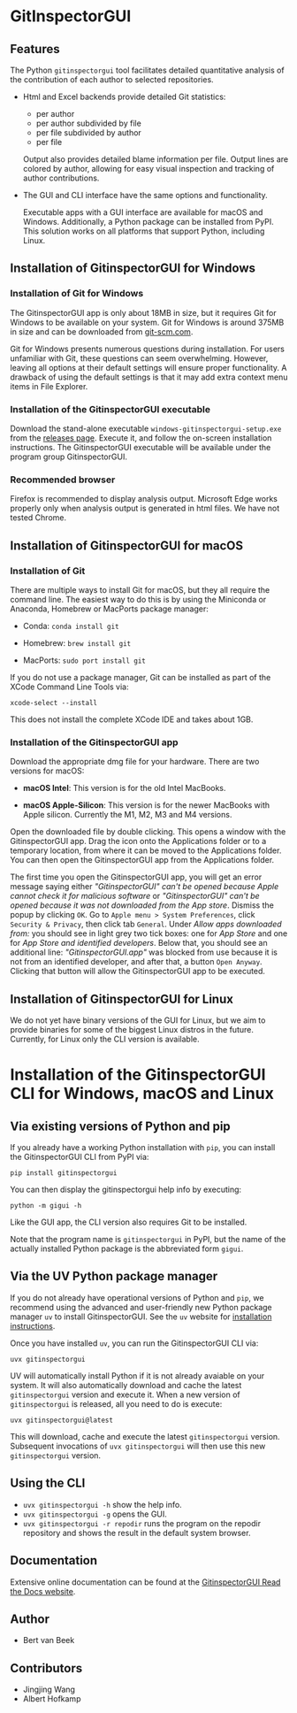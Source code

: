 # GitInspectorGUI

## Features

The Python `gitinspectorgui` tool facilitates detailed quantitative analysis
of the contribution of each author to selected repositories.

-   Html and Excel backends provide detailed Git statistics:

    -   per author
    -   per author subdivided by file
    -   per file subdivided by author
    -   per file

    Output also provides detailed blame information per file. Output lines are
    colored by author, allowing for easy visual inspection and tracking of
    author contributions.

-   The GUI and CLI interface have the same options and functionality.

    Executable apps with a GUI interface are available for macOS and Windows.
    Additionally, a Python package can be installed from PyPI. This solution
    works on all platforms that support Python, including Linux.

## Installation of GitinspectorGUI for Windows

### Installation of Git for Windows

The GitinspectorGUI app is only about 18MB in size, but it requires Git for
Windows to be available on your system. Git for Windows is around 375MB in
size and can be downloaded from
[git-scm.com](https://git-scm.com/downloads/win).

Git for Windows presents numerous questions during installation. For users
unfamiliar with Git, these questions can seem overwhelming. However, leaving
all options at their default settings will ensure proper functionality. A
drawback of using the default settings is that it may add extra context menu
items in File Explorer.

### Installation of the GitinspectorGUI executable

Download the stand-alone executable `windows-gitinspectorgui-setup.exe` from the
[releases page](https://github.com/davbeek/gitinspectorgui/releases). Execute
it, and follow the on-screen installation instructions. The GitinspectorGUI
executable will be available under the program group GitinspectorGUI.

### Recommended browser

Firefox is recommended to display analysis output. Microsoft Edge works properly
only when analysis output is generated in html files. We have not tested Chrome.

## Installation of GitinspectorGUI for macOS

### Installation of Git

There are multiple ways to install Git for macOS, but they all require the
command line. The easiest way to do this is by using the Miniconda or Anaconda,
Homebrew or MacPorts package manager:

-   Conda:
    `conda install git`

-   Homebrew:
    `brew install git`

-   MacPorts:
    `sudo port install git`

If you do not use a package manager, Git can be installed as part of the XCode
Command Line Tools via:

`xcode-select --install`

This does not install the complete XCode IDE and takes about 1GB.

### Installation of the GitinspectorGUI app

Download the appropriate dmg file for your hardware. There are two versions for
macOS:

-   **macOS Intel**: This version is for the old Intel MacBooks.

-   **macOS Apple-Silicon**: This version is for the newer MacBooks with Apple
    silicon. Currently the M1, M2, M3 and M4 versions.

Open the downloaded file by double clicking. This opens a window with the
GitinspectorGUI app. Drag the icon onto the Applications folder or to a
temporary location, from where it can be moved to the Applications folder. You
can then open the GitinspectorGUI app from the Applications folder.

The first time you open the GitinspectorGUI app, you will get an error message
saying either _"GitinspectorGUI" can't be opened because Apple cannot check it
for malicious software_ or _"GitinspectorGUI" can't be opened because it was not
downloaded from the App store_. Dismiss the popup by clicking `OK`. Go to `Apple
menu > System Preferences`, click `Security & Privacy`, then click tab
`General`. Under _Allow apps downloaded from:_ you should see in light grey two
tick boxes: one for _App Store_ and one for _App Store and identified
developers_. Below that, you should see an additional line:
_"GitinspectorGUI.app"_ was blocked from use because it is not from an
identified developer, and after that, a button `Open Anyway`. Clicking that
button will allow the GitinspectorGUI app to be executed.

## Installation of GitinspectorGUI for Linux

We do not yet have binary versions of the GUI for Linux, but we aim to provide
binaries for some of the biggest Linux distros in the future. Currently, for
Linux only the CLI version is available.

# Installation of the GitinspectorGUI CLI for Windows, macOS and Linux

## Via existing versions of Python and pip

If you already have a working Python installation with `pip`, you can install
the GitinspectorGUI CLI from PyPI via:

`pip install gitinspectorgui`

You can then display the gitinspectorgui help info by executing:

`python -m gigui -h`

Like the GUI app, the CLI version also requires Git to be installed.

Note that the program name is `gitinspectorgui` in PyPI, but the name of the
actually installed Python package is the abbreviated form `gigui`.

## Via the UV Python package manager

If you do not already have operational versions of Python and `pip`, we
recommend using the advanced and user-friendly new Python package manager `uv`
to install GitinspectorGUI. See the `uv` website for [installation
instructions](https://docs.astral.sh/uv/getting-started/installation/).

Once you have installed `uv`, you can run the GitinspectorGUI CLI via:

`uvx gitinspectorgui`

UV will automatically install Python if it is not already avaiable on your
system. It will also automatically download and cache
the latest `gitinspectorgui` version and execute it. When a new version of
`gitinspectorgui` is released, all you need to do is execute:

`uvx gitinspectorgui@latest`

This will download, cache and execute the latest `gitinspectorgui` version.
Subsequent invocations of `uvx gitinspectorgui` will then use this new
`gitinspectorgui` version.

## Using the CLI

-   `uvx gitinspectorgui -h` show the help info.
-   `uvx gitinspectorgui -g` opens the GUI.
-   `uvx gitinspectorgui -r repodir` runs the program on the repodir repository
    and shows the result in the default system browser.

## Documentation

Extensive online documentation can be found at the [GitinspectorGUI Read the
Docs website](https://gitinspectorgui.readthedocs.io/en/latest/index.html).

## Author

-   Bert van Beek

## Contributors

-   Jingjing Wang
-   Albert Hofkamp
